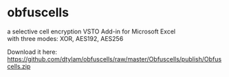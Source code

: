 # obfuscells
a selective cell encryption VSTO Add-in for Microsoft Excel  
with three modes: XOR, AES192, AES256

Download it here: https://github.com/dtylam/obfuscells/raw/master/Obfuscells/publish/Obfuscells.zip
